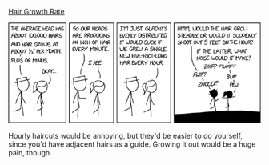 [Hair Growth Rate](https://xkcd.com/2316)

![Hair Growth Rate](./random_comic.png)

Hourly haircuts would be annoying, but they'd be easier to do yourself, since you'd have adjacent hairs as a guide. Growing it out would be a huge pain, though.

